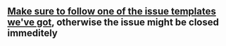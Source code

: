## [Make sure to follow one of the issue templates we've got](https://github.com/pydanny/cookiecutter-django/issues/new/choose), otherwise the issue might be closed immeditely

